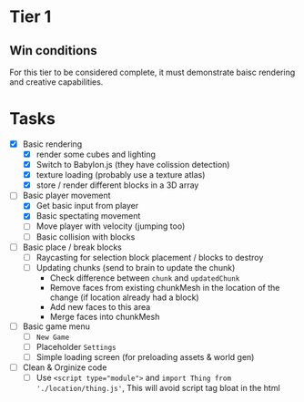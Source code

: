 # Tier 1

## Win conditions
For this tier to be considered complete, it must demonstrate baisc rendering and creative capabilities.

# Tasks
- [X] Basic rendering
    - [X] render some cubes and lighting
    - [X] Switch to Babylon.js (they have colission detection)
    - [X] texture loading (probably use a texture atlas)
    - [X] store / render different blocks in a 3D array
- [ ] Basic player movement
    - [X] Get basic input from player
    - [X] Basic spectating movement
    - [ ] Move player with velocity (jumping too)
    - [ ] Basic collision with blocks
- [ ] Basic place / break blocks
    - [ ] Raycasting for selection block placement / blocks to destroy
    - [ ] Updating chunks (send to brain to update the chunk)
        - Check difference between `chunk` and `updatedChunk`
        - Remove faces from existing chunkMesh in the location of the change (if location already had a block)
        - Add new faces to this area
        - Merge faces into chunkMesh
- [ ] Basic game menu
    - [ ] `New Game`
    - [ ] Placeholder `Settings`
    - [ ] Simple loading screen (for preloading assets & world gen)
- [ ] Clean & Orginize code
    - [ ] Use `<script type="module">` and `import Thing from './location/thing.js'`, This will avoid script tag bloat in the html